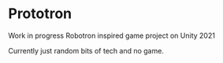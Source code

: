 # Prototron

Work in progress Robotron inspired game project on Unity 2021

Currently just random bits of tech and no game.
